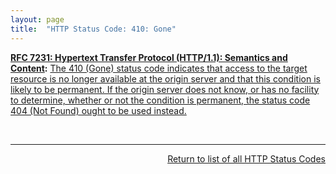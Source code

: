 ```yaml
---
layout: page
title:  "HTTP Status Code: 410: Gone"
---
```


**[RFC 7231: Hypertext Transfer Protocol (HTTP/1.1): Semantics and Content](/specs/IETF/RFC/7231 "The Hypertext Transfer Protocol (HTTP) is an application-level protocol for distributed, collaborative, hypertext information systems. This document defines the semantics of HTTP/1.1 messages as expressed by request methods, request header fields, response status codes, and response header fields, along with the payload of messages (metadata and body content) and mechanisms for content negotiation."):** [The 410 (Gone) status code indicates that access to the target resource is no longer available at the origin server and that this condition is likely to be permanent. If the origin server does not know, or has no facility to determine, whether or not the condition is permanent, the status code 404 (Not Found) ought to be used instead.](http://tools.ietf.org/html/rfc7231#section-6.5.9)

<br/>
<hr/>

<p style="text-align: right"><a href="../http-status-codes">Return to list of all HTTP Status Codes</a></p>